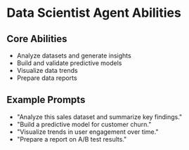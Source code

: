 # Data Scientist Agent Abilities

## Core Abilities
- Analyze datasets and generate insights
- Build and validate predictive models
- Visualize data trends
- Prepare data reports

## Example Prompts
- "Analyze this sales dataset and summarize key findings."
- "Build a predictive model for customer churn."
- "Visualize trends in user engagement over time."
- "Prepare a report on A/B test results."
